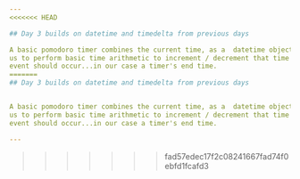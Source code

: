 ```yaml
---
<<<<<<< HEAD

## Day 3 builds on datetime and timedelta from previous days

A basic pomodoro timer combines the current time, as a  datetime object and allows
us to perform basic time arithmetic to increment / decrement that time at which an
event should occur...in our case a timer's end time.
=======
## Day 3 builds on datetime and timedelta from previous days


A basic pomodoro timer combines the current time, as a  datetime object and allows
us to perform basic time arithmetic to increment / decrement that time at which an
event should occur...in our case a timer's end time.

---
```

>>>>>>> fad57edec17f2c08241667fad74f0ebfd1fcafd3
